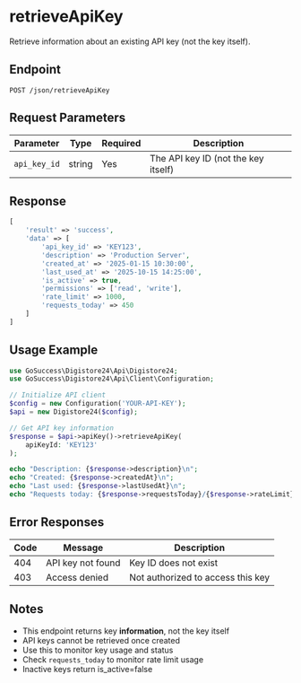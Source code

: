 # retrieveApiKey

Retrieve information about an existing API key (not the key itself).

## Endpoint

```
POST /json/retrieveApiKey
```

## Request Parameters

| Parameter | Type | Required | Description |
|-----------|------|----------|-------------|
| `api_key_id` | string | Yes | The API key ID (not the key itself) |

## Response

```php
[
    'result' => 'success',
    'data' => [
        'api_key_id' => 'KEY123',
        'description' => 'Production Server',
        'created_at' => '2025-01-15 10:30:00',
        'last_used_at' => '2025-10-15 14:25:00',
        'is_active' => true,
        'permissions' => ['read', 'write'],
        'rate_limit' => 1000,
        'requests_today' => 450
    ]
]
```

## Usage Example

```php
use GoSuccess\Digistore24\Api\Digistore24;
use GoSuccess\Digistore24\Api\Client\Configuration;

// Initialize API client
$config = new Configuration('YOUR-API-KEY');
$api = new Digistore24($config);

// Get API key information
$response = $api->apiKey()->retrieveApiKey(
    apiKeyId: 'KEY123'
);

echo "Description: {$response->description}\n";
echo "Created: {$response->createdAt}\n";
echo "Last used: {$response->lastUsedAt}\n";
echo "Requests today: {$response->requestsToday}/{$response->rateLimit}\n";
```

## Error Responses

| Code | Message | Description |
|------|---------|-------------|
| 404 | API key not found | Key ID does not exist |
| 403 | Access denied | Not authorized to access this key |

## Notes

- This endpoint returns key **information**, not the key itself
- API keys cannot be retrieved once created
- Use this to monitor key usage and status
- Check `requests_today` to monitor rate limit usage
- Inactive keys return is_active=false
